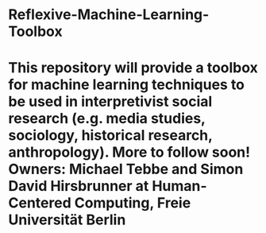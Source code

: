 # Reflexive-Machine-Learning-Toolbox

# This repository will provide a toolbox for machine learning techniques to be used in interpretivist social research (e.g. media studies, sociology, historical research, anthropology). More to follow soon! Owners: Michael Tebbe and Simon David Hirsbrunner at Human-Centered Computing, Freie Universität Berlin
